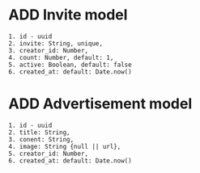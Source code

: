 # ADD Invite model

    1. id - uuid
    2. invite: String, unique,
    3. creator_id: Number,
    4. count: Number, default: 1,
    5. active: Boolean, default: false
    6. created_at: default: Date.now()

# ADD Advertisement model

    1. id - uuid
    2. title: String,
    3. conent: String,
    4. image: String {null || url},
    5. creator_id: Number,
    6. created_at: default: Date.now()
